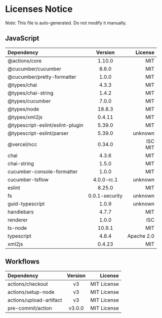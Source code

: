 # Licenses Notice
*Note*: This file is auto-generated. Do not modify it manually.
## JavaScript
| Dependency | Version | License |
|:-----------|:-------:|--------:|
|@actions/core|1.10.0|MIT|
|@cucumber/cucumber|8.6.0|MIT|
|@cucumber/pretty-formatter|1.0.0|MIT|
|@types/chai|4.3.3|MIT|
|@types/chai-string|1.4.2|MIT|
|@types/cucumber|7.0.0|MIT|
|@types/node|18.8.3|MIT|
|@types/xml2js|0.4.11|MIT|
|@typescript-eslint/eslint-plugin|5.39.0|MIT|
|@typescript-eslint/parser|5.39.0|unknown|
|@vercel/ncc|0.34.0|ISC<br/>MIT|
|chai|4.3.6|MIT|
|chai-string|1.5.0|MIT|
|cucumber-console-formatter|1.0.0|MIT|
|cucumber-tsflow|4.0.0-rc.1|unknown|
|eslint|8.25.0|MIT|
|fs|0.0.1-security|unknown|
|guid-typescript|1.0.9|unknown|
|handlebars|4.7.7|MIT|
|renderer|1.0.0|ISC|
|ts-node|10.9.1|MIT|
|typescript|4.8.4|Apache 2.0|
|xml2js|0.4.23|MIT|
## Workflows
| Dependency | Version | License |
|:-----------|:-------:|--------:|
|actions/checkout|v3|MIT License|
|actions/setup-node|v3|MIT License|
|actions/upload-artifact|v3|MIT License|
|pre-commit/action|v3.0.0|MIT License|
